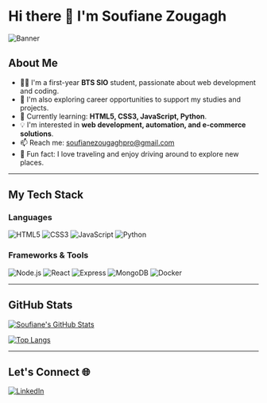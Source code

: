 <!--- 👋 Hi, I’m @zsoufiane
- 👀 I’m interested in ...
- 🌱 I’m currently learning ...
- 💞️ I’m looking to collaborate on ...
- 📫 How to reach me ...
- 😄 Pronouns: ...
- ⚡ Fun fact: ...
zsoufiane/zsoufiane is a ✨ special ✨ repository because its `README.md` (this file) appears on your GitHub profile.
You can click the Preview link to take a look at your changes.
--->

# Hi there 👋 I'm Soufiane Zougagh

![Banner]([[https://i.imgur.com/vLRp0KN.png](https://blog.paranoidpenguin.net/wp-content/uploads/2020/06/homer-simpson-any-key.png](https://external-preview.redd.it/WwfRdaAfparYXX9Pq1Z_ZpIn3usQTGwtW3cE6YasSWE.jpg?auto=webp&s=8dbb4fc147d84b9f11e28588cfad7edb0e7d05ce)))

## About Me

- 👨‍🎓 I'm a first-year **BTS SIO** student, passionate about web development and coding.  
- 💼 I'm also exploring career opportunities to support my studies and projects.  
- 🌱 Currently learning: **HTML5, CSS3, JavaScript, Python**.  
- 💡 I'm interested in **web development, automation, and e-commerce solutions**.  
- 📫 Reach me: [soufianezougaghpro@gmail.com](mailto:soufianezougaghpro@gmail.com)  
- 🚗 Fun fact: I love traveling and enjoy driving around to explore new places.  

---

## My Tech Stack

### Languages
![HTML5](https://img.shields.io/badge/-HTML5-E34F26?style=flat-square&logo=html5&logoColor=white)
![CSS3](https://img.shields.io/badge/-CSS3-1572B6?style=flat-square&logo=css3&logoColor=white)
![JavaScript](https://img.shields.io/badge/-JavaScript-F7DF1E?style=flat-square&logo=javascript&logoColor=black)
![Python](https://img.shields.io/badge/-Python-3776AB?style=flat-square&logo=python&logoColor=white)

### Frameworks & Tools
![Node.js](https://img.shields.io/badge/-Node.js-339933?style=flat-square&logo=node.js&logoColor=white)
![React](https://img.shields.io/badge/-React-61DAFB?style=flat-square&logo=react&logoColor=black)
![Express](https://img.shields.io/badge/-Express-000000?style=flat-square&logo=express&logoColor=white)
![MongoDB](https://img.shields.io/badge/-MongoDB-47A248?style=flat-square&logo=mongodb&logoColor=white)
![Docker](https://img.shields.io/badge/-Docker-2496ED?style=flat-square&logo=docker&logoColor=white)

---

## GitHub Stats

[![Soufiane's GitHub Stats](https://github-readme-stats.vercel.app/api?username=zsoufiane&show_icons=true&theme=dark)](https://github.com/anuraghazra/github-readme-stats)

[![Top Langs](https://github-readme-stats.vercel.app/api/top-langs/?username=zsoufiane&layout=compact&theme=dark)](https://github.com/anuraghazra/github-readme-stats)

---

## Let's Connect 🌐

[![LinkedIn](https://img.shields.io/badge/LinkedIn-0077B5?style=flat-square&logo=linkedin&logoColor=white)](https://www.linkedin.com/in/soufiane-z-010bb92aa)

